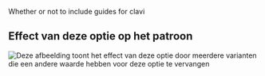 Whether or not to include guides for clavi

## Effect van deze optie op het patroon

![Deze afbeelding toont het effect van deze optie door meerdere varianten die een andere waarde hebben voor deze optie te vervangen](tiberius_clavi_sample.svg "Effect van deze optie op het patroon")
